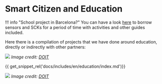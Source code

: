 # Smart Citizen and Education

!!! info "School project in Barcelona?"
    You can have a look [here](https://serveiseducatius.xtec.cat/cesire/prestec/sensors-smart-citizen/) to borrow sensors and SCKs for a period of time with activities and other guides included.

Here there is a compilation of projects that we have done around education, directly or indirectly with other partners:

![](/assets/images/doit.png)
_Image credit: [DOIT](https://doit-europe.net)_

{{ get_snippet_rel('docs/includes/en/education/index.md')}}

![](/assets/images/learningbydoing.png)
_Image credit: [DOIT](https://doit-europe.net)_
